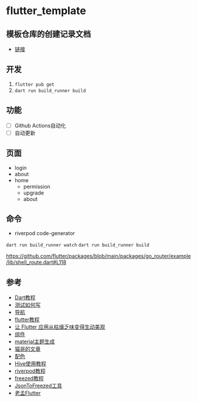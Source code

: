 # flutter_template

## 模板仓库的创建记录文档

- [链接](./docs)

## 开发

1. `flutter pub get`
2. `dart run build_runner build`

## 功能

- [ ] Github Actions自动化
- [ ] 自动更新

## 页面

- login
- about
- home
  - permission
  - upgrade
  - about


## 命令

- riverpod code-generator

`dart run build_runner watch`
`dart run build_runner build`

https://github.com/flutter/packages/blob/main/packages/go_router/example/lib/shell_route.dart#L118

## 参考

- [Dart教程](https://dart.cn/guides)
- [测试如何写](https://juejin.cn/post/7318704408728158246)
- [导航](https://codewithandrea.com/articles/flutter-bottom-navigation-bar-nested-routes-gorouter/)
- [flutter教程](https://codewithandrea.com/tutorials/)
- [让 Flutter 应用从枯燥乏味变得生动美观](https://codelabs.developers.google.com/codelabs/flutter-boring-to-beautiful?hl=zh-cn#6)
- [组件](https://fluttergems.dev/)
- [material主题生成](https://m3.material.io/theme-builder)
- [猫哥的文章](https://wiki.ducafecat.tech/)
- [配色](https://docs.flexcolorscheme.com/)
- [Hive使用教程](https://juejin.cn/post/7062646032550592549)
- [riverpod教程](https://riverpod.dev/zh-Hans/docs)
- [freezed教程](https://github.com/rrousselGit/freezed/blob/master/resources/translations/zh_CN/README.md)
- [JsonToFreezed工具](https://dartj.web.app)
- [老孟Flutter](https://github.com/LaoMengFlutter)